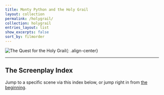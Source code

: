 ```yaml
---
title: Monty Python and the Holy Grail
layout: collection
permalink: /holygrail/
collection: holygrail
entries_layout: list
show_excerpts: false
sort_by: filmorder
---
```


![The Quest for the Holy Grail](https://old.mzonline.com/python/hgimages/holygrail.jpg){: .align-center}

---

## The Screenplay Index

Jump to a specific scene via this index below, or jump right in from [the beginning](introduction/).